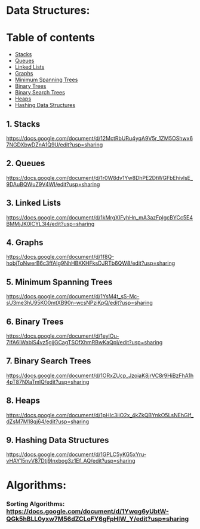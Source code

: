 # Data Structures:

Table of contents
=================
  * [Stacks](#1-stacks)
  * [Queues](#2-queues)
  * [Linked Lists](#3-linked-lists)
  * [Graphs](#4-graphs)
  * [Minimum Spanning Trees](#5-minimum-spanning-trees)
  * [Binary Trees](#6-binary-trees)
  * [Binary Search Trees](#7-binary-search-trees)
  * [Heaps](#8-heaps)
  * [Hashing Data Structures](#9-hashing-data-structures)
  
  
## 1. Stacks
https://docs.google.com/document/d/12MctRbURu4yqA9V5r_1ZM5OShwx67NGDXbwDZnA1Q9U/edit?usp=sharing

## 2. Queues
https://docs.google.com/document/d/1r0W8dv1Yw8DhPE2DtWGFbEhivlsE_9DAuBQWuZ9V4WI/edit?usp=sharing

## 3. Linked Lists
https://docs.google.com/document/d/1kMrgXIFyhHn_mA3azFpIgcBYCc5E4BMMjJK0lCYL3I4/edit?usp=sharing

## 4. Graphs
https://docs.google.com/document/d/1f8Q-hobjToNwerB6c3ffAIg9NhHBKKHFksDJRTb6QW8/edit?usp=sharing

## 5. Minimum Spanning Trees
https://docs.google.com/document/d/1YsM4t_sS-Mc-sU3me3hU95KO0mtXB90n-wcsNPziKpQ/edit?usp=sharing

## 6. Binary Trees
https://docs.google.com/document/d/1eylOu-7IfA6IWablS4vz5gjjGCagTSOfXhmRBwKaQpI/edit?usp=sharing

## 7. Binary Search Trees
https://docs.google.com/document/d/1ORxZUcp_JzoiaK8jrVC8r9HiBzFhA1h4pT87NXaTmlQ/edit?usp=sharing

## 8. Heaps
https://docs.google.com/document/d/1pHIc3iiO2x_4kZkQBYnkO5LsNEhGIf_dZsM7M18qj64/edit?usp=sharing

## 9. Hashing Data Structures
https://docs.google.com/document/d/1GPLC5yKG5xYru-vHAY15nvV87Dtj9Inxbog3z1Ef_AQ/edit?usp=sharing


# Algorithms:

### Sorting Algorithms: https://docs.google.com/document/d/1Ywqg6yUbtW-QGk5hBLL0yxw7M56dZCLoFY6gFpHlW_Y/edit?usp=sharing
